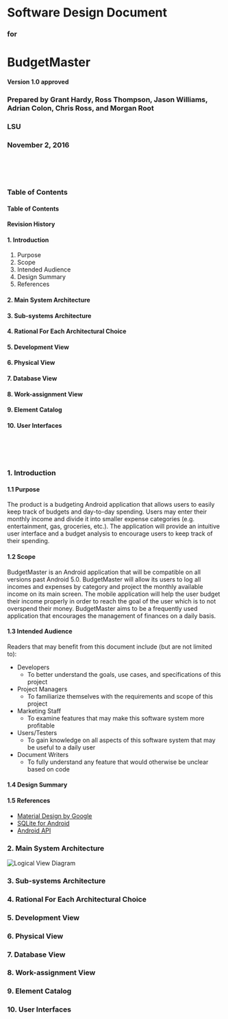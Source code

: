 # Software Design Document

### for

# BudgetMaster

#### Version 1.0 approved

### Prepared by Grant Hardy, Ross Thompson, Jason Williams, Adrian Colon, Chris Ross, and Morgan Root

### LSU

### November 2, 2016

<br><br><br>

### Table of Contents

#### Table of Contents
#### Revision History

#### 1. Introduction
  1. Purpose
  2. Scope
  3. Intended Audience
  4. Design Summary
  5. References
  
#### 2. Main System Architecture
#### 3. Sub-systems Architecture
#### 4. Rational For Each Architectural Choice
#### 5. Development View
#### 6. Physical View
#### 7. Database View
#### 8. Work-assignment View
#### 9. Element Catalog
#### 10. User Interfaces

<br><br><br>
### 1. Introduction
#### 1.1 Purpose
  The product is a budgeting Android application that allows users to easily keep track of budgets and 
    day-to-day spending. Users may enter their monthly income and divide it into smaller expense 
    categories (e.g. entertainment, gas, groceries, etc.). The application will provide an 
    intuitive user interface and a budget analysis to encourage users to keep track of their spending.
    
#### 1.2 Scope
BudgetMaster is an Android application that will be compatible on all versions past Android 5.0. BudgetMaster will allow its users to log all incomes and expenses by category and project the monthly available income on its main screen. The mobile application will help the user budget their income properly in order to reach the goal of the user which is to not overspend their money. BudgetMaster aims to be a frequently used application that encourages the management of finances on a daily basis.

#### 1.3 Intended Audience
Readers that may benefit from this document include (but are not limited to):
- Developers
  - To better understand the goals, use cases, and specifications of this project
- Project Managers
  - To familiarize themselves with the requirements and scope of this project
- Marketing Staff
  - To examine features that may make this software system more profitable
- Users/Testers
  - To gain knowledge on all aspects of this software system that may be useful to a daily user
- Document Writers
  - To fully understand any feature that would otherwise be unclear based on code
  
#### 1.4 Design Summary

#### 1.5 References
* [Material Design by Google](https://material.google.com/)
* [SQLite for Android](https://developer.android.com/reference/android/database/sqlite/SQLiteDatabase.html)
* [Android API](https://developer.android.com/reference/packages.html)

### 2. Main System Architecture
![Logical View Diagram](https://github.com/scinerio/BudgetMaster/blob/master/ER%20Diagram.png?raw=true)

### 3. Sub-systems Architecture

### 4. Rational For Each Architectural Choice

### 5. Development View

### 6. Physical View

### 7. Database View

### 8. Work-assignment View

### 9. Element Catalog

### 10. User Interfaces

